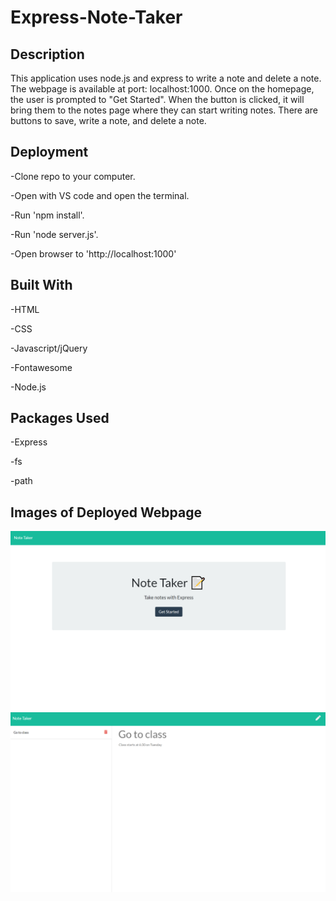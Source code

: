 # Express-Note-Taker

## Description

This application uses node.js and express to write a note and delete a note.  The webpage is available at 
port: localhost:1000.   Once on the homepage, the user is prompted to "Get Started".  When the button is 
clicked, it will bring them to the notes page where they can start writing notes.  There are buttons to 
save, write a note, and delete a note.

## Deployment

-Clone repo to your computer.

-Open with VS code and open the terminal.

-Run 'npm install'.

-Run 'node server.js'.

-Open browser to 'http://localhost:1000'

## Built With

-HTML

-CSS

-Javascript/jQuery

-Fontawesome

-Node.js

## Packages Used

-Express

-fs

-path


## Images of Deployed Webpage

![Example Webpage](./webpage/assets/images/homepage.png)                      ![Example Webpage](./webpage/assets/images/notepage.png)


